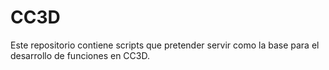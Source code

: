 # CC3D

Este repositorio contiene scripts que pretender servir como la base para el desarrollo de funciones en CC3D. 
